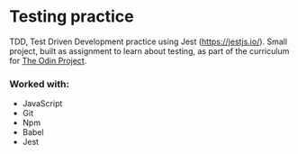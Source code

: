 # Testing practice
TDD, Test Driven Development practice using Jest (https://jestjs.io/).
Small project, built as assignment to learn about testing, as part of the curriculum for [The Odin Project](https://www.theodinproject.com/paths/full-stack-javascript/courses/javascript/lessons/testing-practice).

### Worked with: 
* JavaScript
* Git
* Npm
* Babel
* Jest
